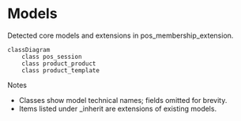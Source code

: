 # Models

Detected core models and extensions in pos_membership_extension.

```mermaid
classDiagram
    class pos_session
    class product_product
    class product_template
```

Notes
- Classes show model technical names; fields omitted for brevity.
- Items listed under _inherit are extensions of existing models.
